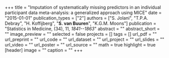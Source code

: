 +++
title = "Imputation of systematically missing predictors in an individual participant data meta-analysis: a generalized approach using MICE"
date = "2015-01-01"
publication_types = ["2"]
authors = ["S. Jolani", "T.P.A. Debray", "H. Koffijberg", "**S. van Buuren**", "K.G.M. Moons"]
publication = "Statistics in Medicine, (34), 11, _1841--1863_"
abstract = ""
abstract_short = ""
image_preview = ""
selected = false
projects = []
tags = []
url_pdf = ""
url_preprint = ""
url_code = ""
url_dataset = ""
url_project = ""
url_slides = ""
url_video = ""
url_poster = ""
url_source = ""
math = true
highlight = true
[header]
image = ""
caption = ""
+++
